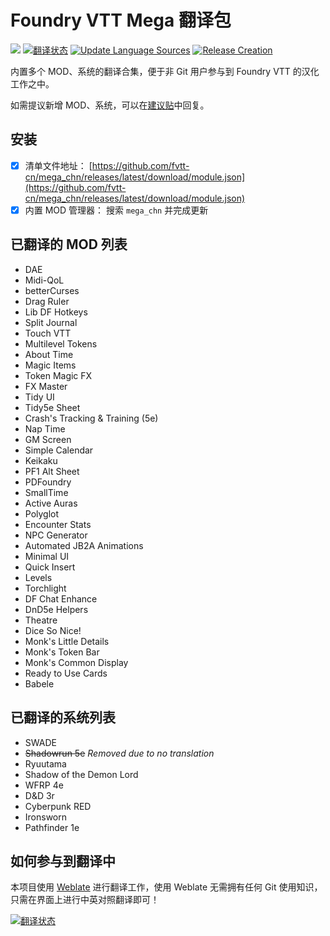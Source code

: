 # Foundry VTT Mega 翻译包
![](https://img.shields.io/badge/Foundry-v9.255-informational) <a href="https://weblate.dickytwister.org/engage/mega_chn/zh_Hans/"><img src="https://weblate.dickytwister.org/widgets/mega_chn/zh_Hans/svg-badge.svg" alt="翻译状态" /></a> [![Update Language Sources](https://github.com/fvtt-cn/mega_chn/actions/workflows/update.yml/badge.svg)](https://github.com/fvtt-cn/mega_chn/actions/workflows/update.yml) [![Release Creation](https://github.com/fvtt-cn/mega_chn/actions/workflows/merge.yml/badge.svg)](https://github.com/fvtt-cn/mega_chn/actions/workflows/merge.yml)

内置多个 MOD、系统的翻译合集，便于非 Git 用户参与到 Foundry VTT 的汉化工作之中。

如需提议新增 MOD、系统，可以在[建议贴](https://github.com/fvtt-cn/mega_chn/discussions/4)中回复。

## 安装
- [x] 清单文件地址： [https://github.com/fvtt-cn/mega_chn/releases/latest/download/module.json](https://github.com/fvtt-cn/mega_chn/releases/latest/download/module.json)
- [x] 内置 MOD 管理器： 搜索 `mega_chn` 并完成更新

## 已翻译的 MOD 列表
- DAE
- Midi-QoL
- betterCurses
- Drag Ruler
- Lib DF Hotkeys
- Split Journal
- Touch VTT
- Multilevel Tokens
- About Time
- Magic Items
- Token Magic FX
- FX Master
- Tidy UI
- Tidy5e Sheet
- Crash's Tracking & Training (5e)
- Nap Time
- GM Screen
- Simple Calendar
- Keikaku
- PF1 Alt Sheet
- PDFoundry
- SmallTime
- Active Auras
- Polyglot
- Encounter Stats
- NPC Generator
- Automated JB2A Animations
- Minimal UI
- Quick Insert
- Levels
- Torchlight
- DF Chat Enhance
- DnD5e Helpers
- Theatre
- Dice So Nice!
- Monk's Little Details
- Monk's Token Bar
- Monk's Common Display
- Ready to Use Cards
- Babele

## 已翻译的系统列表
- SWADE
- ~~Shadowrun 5e~~ *Removed due to no translation*
- Ryuutama
- Shadow of the Demon Lord
- WFRP 4e
- D&D 3r
- Cyberpunk RED
- Ironsworn
- Pathfinder 1e

## 如何参与到翻译中
本项目使用 [Weblate](https://hosted.weblate.org/) 进行翻译工作，使用 Weblate 无需拥有任何 Git 使用知识，只需在界面上进行中英对照翻译即可！

<a href="https://weblate.dickytwister.org/engage/mega_chn/">
<img src="https://weblate.dickytwister.org/widgets/mega_chn/-/open-graph.png" alt="翻译状态" />
</a>
